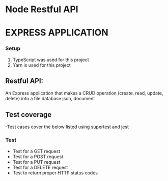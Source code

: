 # Node Restful API
# EXPRESS APPLICATION

### Setup
1.  TypeScript was used for this project 
2. Yarn is used for this project 

## Restful API:

An Express application that makes a CRUD operation (create, read, update, delete) into a file database.json, document


## Test coverage
-Test cases cover the below listed using supertest and jest 

### Test
- Test for a GET request
- Test for a POST request
- Test for a PUT request
- Test for a DELETE request
- Test to return proper HTTP status codes
